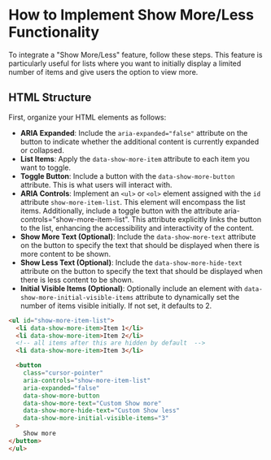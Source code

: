 # How to Implement Show More/Less Functionality
To integrate a "Show More/Less" feature, follow these steps.
This feature is particularly useful for lists where you want to initially display a limited number of items and give users the option to view more.

## HTML Structure
First, organize your HTML elements as follows:

- **ARIA Expanded**: Include the `aria-expanded="false"` attribute on the button to indicate whether the additional content is currently expanded or collapsed.
- **List Items**: Apply the `data-show-more-item` attribute to each item you want to toggle.
- **Toggle Button**: Include a button with the `data-show-more-button` attribute. This is what users will interact with.
- **ARIA Controls**: Implement an `<ul>` or `<ol>` element assigned with the `id` attribute `show-more-item-list`. This element will encompass the list items. Additionally, include a toggle button with the attribute aria-controls="show-more-item-list". This attribute explicitly links the button to the list, enhancing the accessibility and interactivity of the content.
- **Show More Text (Optional)**: Include the `data-show-more-text` attribute on the button to specify the text that should be displayed when there is more content to be shown.
- **Show Less Text (Optional)**: Include the `data-show-more-hide-text` attribute on the button to specify the text that should be displayed when there is less content to be shown.
- **Initial Visible Items (Optional)**: Optionally include an element with `data-show-more-initial-visible-items` attribute to dynamically set the number of items visible initially. If not set, it defaults to 2.

```html
<ul id="show-more-item-list">
  <li data-show-more-item>Item 1</li>
  <li data-show-more-item>Item 2</li>
  <!-- all items after this are hidden by default  -->
  <li data-show-more-item>Item 3</li>

  <button
    class="cursor-pointer"
    aria-controls="show-more-item-list"
    aria-expanded="false"
    data-show-more-button
    data-show-more-text="Custom Show more"
    data-show-more-hide-text="Custom Show less"
    data-show-more-initial-visible-items="3"
  >
    Show more
</button>
</ul>
```
